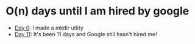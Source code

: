 # O(n) days until I am hired by google

 - [Day 0](https://github.com/angeletakis/Pls-hire-me-google/tree/main/Days/Day-0): I made a mkdir utlity
 - [Day 11](https://github.com/angeletakis/Pls-hire-me-google/tree/main/Days/Day-11): It's been 11 days and Google still hasn't hired me!
